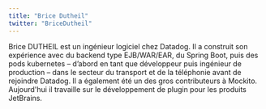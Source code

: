 ```yaml
---
title: "Brice Dutheil"
twitter: "BriceDutheil"
---
```


Brice DUTHEIL est un ingénieur logiciel chez Datadog. Il a construit son expérience avec du backend type EJB/WAR/EAR, du Spring Boot, puis des pods kubernetes – d’abord en tant que développeur puis ingénieur de production – dans le secteur du transport et de la téléphonie avant de rejoindre Datadog. Il a également été un des gros contributeurs à Mockito. Aujourd'hui il travaille sur le développement de plugin pour les produits JetBrains.